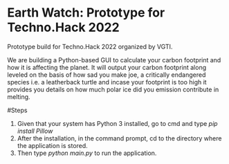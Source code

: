 # Earth Watch: Prototype for Techno.Hack 2022
Prototype build for Techno.Hack 2022 organized by VGTI.

We are building a Python-based GUI to calculate your carbon footprint and how it is affecting the planet. It will output your carbon footprint along leveled on the basis of how sad you make joe, a critically endangered species i.e. a leatherback turtle and incase your footprint is too high it provides you details on how much polar ice did you emission contribute in melting.

#Steps
1. Given that your system has Python 3 installed, go to cmd and type *pip install Pillow*
2. After the installation, in the command prompt, cd to the directory where the application is stored.
3. Then type *python main.py* to run the application.

